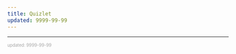 ```yaml
---
title: Quizlet
updated: 9999-99-99
---
```



---

<sup><sub><font color="#a6a6a6">updated: 9999-99-99</font></sub></sup>